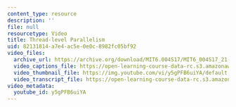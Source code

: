```yaml
---
content_type: resource
description: ''
file: null
resourcetype: Video
title: Thread-level Parallelism
uid: 82131814-a7e4-ac5e-0e0c-8982fc05bf92
video_files:
  archive_url: https://archive.org/download/MIT6.004S17/MIT6_004S17_21-02-03_300k.mp4
  video_captions_file: https://open-learning-course-data-rc.s3.amazonaws.com/6-004-computation-structures-spring-2017/fdcd008e28d35cadaa505a60a3aeed09_y5gPFB6uiYA.vtt
  video_thumbnail_file: https://img.youtube.com/vi/y5gPFB6uiYA/default.jpg
  video_transcript_file: https://open-learning-course-data-rc.s3.amazonaws.com/6-004-computation-structures-spring-2017/ee34514d580ef8b5474b5212d14e4008_y5gPFB6uiYA.pdf
video_metadata:
  youtube_id: y5gPFB6uiYA
---
```

